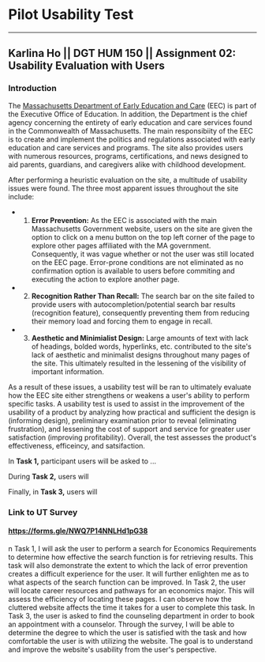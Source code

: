 # Pilot Usability Test
-------------
## Karlina Ho || DGT HUM 150 || Assignment 02: Usability Evaluation with Users

### Introduction

The [Massachusetts Department of Early Education and Care](https://www.mass.gov/orgs/department-of-early-education-and-care) (EEC) is part of the Executive Office of Education. In addition, the Department is the chief agency concerning the entirety of early education and care services found in the Commonwealth of Massachusetts. The main responsibiity of the EEC is to create and implement the politics and regulations associated with early education and care services and programs. The site also provides users with numerous resources, programs, certifications, and news designed to aid parents, guardians, and caregivers alike with childhood development.

After performing a heuristic evaluation on the site, a multitude of usability issues were found. The three most apparent issues throughout the site include:

- 1. **Error Prevention:** As the EEC is associated with the main Massachusetts Government website, users on the site are given the option to click on a menu button on the top left corner of the page to explore other pages affiliated with the MA government. Consequently, it was vague whether or not the user was still located on the EEC page. Error-prone conditions are not eliminated as no confirmation option is available to users before commiting and executing the action to explore another page. 

- 2. **Recognition Rather Than Recall:** The search bar on the site failed to provide users with autocompletion/potential search bar results (recognition feature), consequently preventing them from reducing their memory load and forcing them to engage in recall.  

- 3. **Aesthetic and Minimialist Design:** Large amounts of text with lack of headings, bolded words, hyperlinks, etc. contributed to the site's lack of aesthetic and minimalist designs throughout many pages of the site. This ultimately resulted in the lessening of the visibility of important information.  

As a result of these issues, a usability test will be ran to ultimately evaluate how the EEC site either strengthens or weakens a user's ability to perform specific tasks. A usability test is used to assist in the improvement of the usability of a product by analyzing how practical and sufficient the design is (informing design), preliminary examination prior to reveal (eliminating frustration), and lessening the cost of support and service for greater user satisfaction (improving profitability). Overall, the test assesses the product's effectiveness, efficeincy, and satsifaction. 

In **Task 1,** participant users will be asked to ... 

During **Task 2,** users will 

Finally, in **Task 3,** users will 


### Link to UT Survey 
#### https://forms.gle/NWQ7P14NNLHd1pG38


n Task 1, I will ask the user to perform a search for Economics Requirements to determine how effective the search function is for retrieving results. This task will also demonstrate the extent to which the lack of error prevention creates a difficult experience for the user. It will further enlighten me as to what aspects of the search function can be improved. In Task 2, the user will locate career resources and pathways for an economics major. This will assess the efficiency of locating these pages. I can observe how the cluttered website affects the time it takes for a user to complete this task. In Task 3, the user is asked to find the counseling department in order to book an appointment with a counselor. Through the survey, I will be able to determine the degree to which the user is satisfied with the task and how comfortable the user is with utilizing the website. The goal is to understand and improve the website's usability from the user's perspective.
